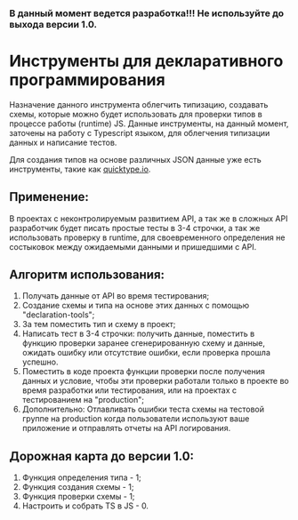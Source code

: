 ### В данный момент ведется разработка!!! Не используйте до выхода версии 1.0.

# Инструменты для декларативного программирования
Назначение данного инструмента облегчить типизацию, создавать схемы, которые можно будет использовать для проверки типов в процессе работы (runtime) JS. Данные инструменты, на данный момент, заточены на работу с Typescript языком, для облегчения типизации данных и написание тестов. 

Для создания типов на основе различных JSON данные уже есть инструменты, такие как [quicktype.io](https://quicktype.io/).

## Применение: 
В проектах с неконтролируемым развитием API, а так же в сложных API разработчик будет писать простые тесты в 3-4 строчки, а так же использовать проверку в runtime, для своевременного определения не состыковок между ожидаемыми данными и пришедшими с API. 

## Алгоритм использования:

1) Получать данные от API во время тестирования;
2) Создание схемы и типа на основе этих данных с помощью "declaration-tools";
3) За тем поместить тип и схему в проект;
4) Написать тест в 3-4 строчки: получить данные, поместить в функцию проверки заранее сгенерированную схему и данные, ожидать ошибку или отсутствие ошибки, если проверка прошла успешно.
5) Поместить в коде проекта функции проверки после получения данных и условие, чтобы эти проверки работали только в проекте во время разработки или тестирования, или на проектах с тестированием на "production";
6) Дополнительно: Отлавливать ошибки теста схемы на тестовой группе на production когда пользователи используют ваше приложение и отправлять отчеты на API логирования. 

## Дорожная карта до версии 1.0:

1) Функция определения типа - 1;
2) Функция создания схемы - 1;
3) Функция проверки схемы - 1;
4) Настроить и собрать TS в JS - 0.
